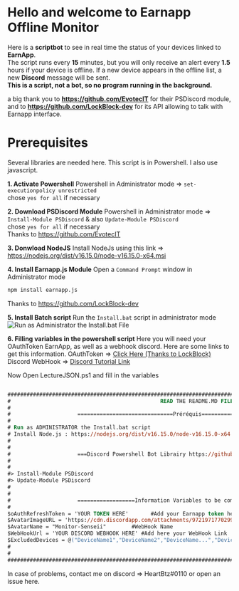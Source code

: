# Hello and welcome to Earnapp Offline Monitor

Here is a **scriptbot** to see in real time the status of your devices linked to **EarnApp**.  
The script runs every **15** minutes, but you will only receive an alert every **1.5** hours if your device is offline. If a new device appears in the offline list, a new **Discord** message will be sent.  
**This is a script, not a bot, so no program running in the background.**

a big thank you to **https://github.com/EvotecIT** for their PSDiscord module, and to **https://github.com/LockBlock-dev** for its API allowing to talk with Earnapp interface.


# Prerequisites
Several libraries are needed here. This script is in Powershell. I also use javascript.  

 **1. Activate Powershell**
 Powershell in Administrator mode => `set-executionpolicy unrestricted`  
 chose `yes for all` if necessary  
 
**2. Download PSDiscord Module**
Powershell in Administrator mode => `Install-Module PSDiscord` & also  `Update-Module PSDiscord`  
chose `yes for all` if necessary  
Thanks to https://github.com/EvotecIT

 **3. Donwload NodeJS**
 Install NodeJs using this link => https://nodejs.org/dist/v16.15.0/node-v16.15.0-x64.msi  

 **4. Install Earnapp.js Module**
Open a `Command Prompt` window in Administrator mode  

   ```py
   npm install earnapp.js
   ```  

Thanks to https://github.com/LockBlock-dev  

 **5. Install Batch script**
Run the `Install.bat` script in administrator mode
![Run as Administrator the Install.bat File](https://media.discordapp.net/attachments/972078178963177502/977715291540816012/unknown.png)

 **6. Filling variables in the powershell script**
Here you will need your OAuthToken EarnApp, as well as a webhook discord.
Here are some links to get this information.
OAuthToken => [Click Here (Thanks to LockBlock)](https://github.com/LockBlock-dev/earnapp.js/blob/master/Cookies.md#how-to-login-with-cookies)
Discord WebHook => [Discord Tutorial Link](https://support.discord.com/hc/en-us/articles/228383668-Intro-to-Webhooks)

Now Open LectureJSON.ps1 and fill in the variables 
```ps

##########################################################################################################################################
#                                               READ THE README.MD FILE                                                                  #
#                                                                                                                                        #
#                     ==============================Préréquis====================================                                        #
#                                                                                                                                        #
# Run as ADMINISTRATOR the Install.bat script                                                                                            #
# Install Node.js : https://nodejs.org/dist/v16.15.0/node-v16.15.0-x64.msi                                                               #
#                                                                                                                                        #
#                                                                                                                                        #
#                     ===Discord Powershell Bot Librairy https://github.com/EvotecIT/PSDiscord===                                        #
#                                                                                                                                        #
#                                                                                                                                        #
#> Install-Module PSDiscord                                                                                                              #
#> Update-Module PSDiscord                                                                                                               #
#                                                                                                                                        #
#                                                                                                                                        #
#                     ==================Information Variables to be completed====================                                        #
#                                                                                                                                        #
$oAuthRefreshToken = 'YOUR TOKEN HERE'       #Add your Earnapp token here
$AvatarImageURL = 'https://cdn.discordapp.com/attachments/972197177029980172/975730277139746826/progyblue.png'    #Chose the image you want for your discord WebHook
$AvatarName = "Monitor-Senseii"        #WebHook Name                                                                                           
$WebHookUrl = 'YOUR DISCORD WEBHOOK HERE' #Add here your WebHook Link
$ExcludedDevices = @("DeviceName1","DeviceName2","DeviceName...","DeviceNameX","2Win5")   #Here you enter the devices that you do not want to be displayed on the BOT 
#                                                                                                                                        #
#                                                                                                                                        #
##########################################################################################################################################

```

In case of problems, contact me on discord => HeartBtz#0110 or open an issue here.

